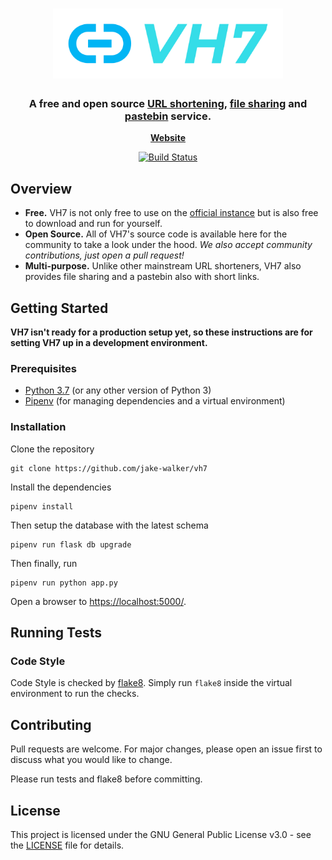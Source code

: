 <h1 align="center">
	<img src="static/img/logo.png" style="height: 4em;" alt="VH7 Logo">
</h1>

<h3 align="center">
	A free and open source <u>URL shortening</u>, <u>file sharing</u> and <u>pastebin</u> service.
</h3>

<p align="center">
	<strong>
		<a href="https://vh7.uk/">Website</a>
	</strong>
</p>
<p align="center">
	<a href="https://ci.jakewalker.xyz/jake-walker/vh7"><img
        alt="Build Status"
    	src="https://img.shields.io/drone/build/jake-walker/vh7/master?server=https%3A%2F%2Fci.jakewalker.xyz&style=flat-square"></a>
</p>

## Overview

- **Free.** VH7 is not only free to use on the [official instance](https://vh7.uk) but is also free to download and run
for yourself.
- **Open Source.** All of VH7's source code is available here for the community to take a look under the hood. _We also
accept community contributions, just open a pull request!_
- **Multi-purpose.** Unlike other mainstream URL shorteners, VH7 also provides file sharing and a pastebin also with short
links.

## Getting Started

**VH7 isn't ready for a production setup yet, so these instructions are for setting VH7 up in a development environment.**

### Prerequisites

- [Python 3.7](https://www.python.org/downloads/) (or any other version of Python 3)
- [Pipenv](https://github.com/pypa/pipenv) (for managing dependencies and a virtual environment)

### Installation

Clone the repository

```
git clone https://github.com/jake-walker/vh7
```

Install the dependencies

```
pipenv install
```

Then setup the database with the latest schema

```
pipenv run flask db upgrade
```

Then finally, run

```
pipenv run python app.py
```

Open a browser to <https://localhost:5000/>.

## Running Tests

### Code Style

Code Style is checked by [flake8](http://flake8.pycqa.org/en/latest/). Simply run `flake8` inside the virtual environment to run the checks.

## Contributing

Pull requests are welcome. For major changes, please open an issue first to discuss what you would like to change.

Please run tests and flake8 before committing.

## License

This project is licensed under the GNU General Public License v3.0 - see the [LICENSE](LICENSE) file for details.
